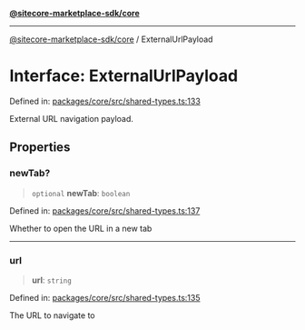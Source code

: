 [**@sitecore-marketplace-sdk/core**](../README.md)

***

[@sitecore-marketplace-sdk/core](../README.md) / ExternalUrlPayload

# Interface: ExternalUrlPayload

Defined in: [packages/core/src/shared-types.ts:133](https://github.com/Sitecore/sitecore-marketplace-sdk/blob/c654677445b16d8ca23b9ea08164f907627519f1/packages/core/src/shared-types.ts#L133)

External URL navigation payload.

## Properties

### newTab?

> `optional` **newTab**: `boolean`

Defined in: [packages/core/src/shared-types.ts:137](https://github.com/Sitecore/sitecore-marketplace-sdk/blob/c654677445b16d8ca23b9ea08164f907627519f1/packages/core/src/shared-types.ts#L137)

Whether to open the URL in a new tab

***

### url

> **url**: `string`

Defined in: [packages/core/src/shared-types.ts:135](https://github.com/Sitecore/sitecore-marketplace-sdk/blob/c654677445b16d8ca23b9ea08164f907627519f1/packages/core/src/shared-types.ts#L135)

The URL to navigate to
